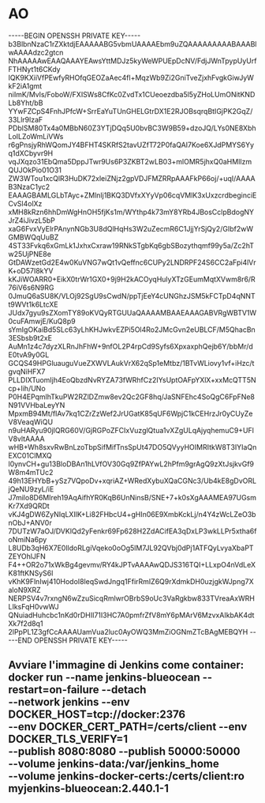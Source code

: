 # AO

-----BEGIN OPENSSH PRIVATE KEY-----
b3BlbnNzaC1rZXktdjEAAAAABG5vbmUAAAAEbm9uZQAAAAAAAAABAAABlwAAAAdzc2gtcn
NhAAAAAwEAAQAAAYEAwsYttMDJz5kyWeWPUEpDcNV/FdjJWnTpypUyUrfFTHNyt1t6CKdy
IQK9KXiiVfPEwfyRHOfqGEOZaAec4fl+MqzWb9Zi2GniTveZjxhFvgkGiwJyWkF2iA1gmt
niImK/Mvls/FoboW/FXISWs8CfKc0ZvdTx1CUeoezdba5l5yZHoLUmONitKNDLb8Yht/bB
YYwFZCpS4FnhJPfcW+SrrEaYuTUnGHELGtrDX1E2RJOBsqrqBtIGjPK2GqZ/33Llr9lzaF
PDblSM80Tx4a0MBbN60Z3YTjDQq5U0bvBC3W9B59+dzoJQ/LYs0NE8XbhLoILZoWmLiVWs
r6gPnsjyRhWQomJY4BFHT4SKRfS2tavUZfT72P0faQAI7Koe6XJdPMYS6Yyq1dXCbyvr9H
vqJXqzo31EbQma5DppJTwr9Us6P3ZKBT2wLB03+mlOMR5jhxQ0aHMlIzmQUJOkPio01O31
ZW3WTou1xcQlR3HuDK72xleiZNjz2gpVDJFMZRRpAAAFkP66oj/+uqI/AAAAB3NzaC1yc2
EAAAGBAMLGLbTAyc+ZMlnlj1BKQ3DVfxXYyVp06cqVMlK3xUxzcrdbeginciECvSl4olXz
xMH8kRzn6hhDmWgHnOH5fjKs1m/WYthp4k73mY8YRb4JBosCclpBdogNYJrZ4iJivzL5bP
xaG6FvxVyElrPAnynNGb3U8dQlHqHs3W2uZecmR6C1JjjYrSjQy2/GIbf2wWGMBWQqUuBZ
4ST33Fvkq6xGmLk1JxhxCxraw19RNkSTgbKq6gbSBozythqmf99y5a/Zc2hTw25UjPNE8e
GtDAWzetGd2E4w0KuVNG7wQt1vQeffnc6CUPy2LNDRPF24S6CC2aFpi4lVrK+oD57I8kYV
kKJiWOARR0+EikX0trWr1GX0+9j9H2kACOyqHulyXTzGEumMqtXVwm8r6/R76iV6s6N9RG
0JmuQ6aSU8K/VLOj92SgU9sCwdN/ppTjEeY4cUNGhzJSM5kFCTpD4qNNTt9WVt1k6LtcXE
JUdx7gyu9sZXomTY89oKVQyRTGUUaQAAAAMBAAEAAAGABVRgWBTV1W0cuFAmwjE/KuQ8p9
sYmIgOKaiBd5SLc63yLhKHJwkvEZPi5Ol4Ro2JMcGvn2eUBLCF/M5QhacBn3ESbsb9t2xE
AuMn1z4c7dyzXLRnJhFhW+9nfOL2P4rpCd9Syfs6XpxaxphQejb6Y/bbMr/dE0tvA9y0GL
GCQS49HPGluauguVueZXWVLAukVrX62qSp1eMtbz/1BTvWLiovy1vf+iHzc/tgvqNiHFX7
PLLDIXTuomIjh4EoQbzdNvRYZA73fWRhfCz2IYsUptOAFpYXlX+xxMcQTT5Ncp+lih/UNo
P0H4EPqmlhTkuPW2RZlDZmw8ev2Qc2GF8hq/JaSNFEhc4SoQgC6FpFNe8N91VVHbaLeyYN
MpxmB94Mt/fIAv7kq1CZrZzWef2JrUGatK85qUF6WpjC1kCEHrzJr0yCUyZeV8VeaqWiQU
n9uHARyu90jIQRG60V/GjRGPoZFCIxVuzglQtua1vXZgULqAjyqhemuC9+UFlV8vltAAAA
wHB+Wh8sxvRwBnLzoTbpSifMifTnsSpUt47DO5QVyyHOIMRItkW8T3IYIaQnEXC01ClMXQ
l0ynvCH+gu13BloDBAn1hLVfOV30Gq9ZfPAYwL2hPfm9grAgQ9zXtJsjkvGf9W8m4mTUc2
49h13EHYbB+ySz7VQpoDv+xqriAZ+WRedXybuXQaCGNc3/Ub4kE8gDvORLjQeNU9zyL/iE
J7milo8D6Mlreh19AqAifhYR0KqB6UnNinsB/SNE+7+k0sXgAAAMEA97UGsmKr7Xd9QRDt
vKJ4gDW6ZyNIqLXIlK+Li82FHbcU4+gHIn06E9XmbKckLj/n4Y4zWcLZeO3bnObJ+ANV0r
7DUTzW7aOJ/DVKlQd2yFenkr69Fp628H2ZdACifEA3qDxLP3wkLLPr5xtha6foNmiNa6py
L8UDb3qH6X7E0lldoRLgiVqeko0oOg5lM7JL92QVbj0dPj1ATFQyLvyaXbaPTZEYOhlJFN
F4++OR2o71xWkBg4gevmv/RY4kJPTvAAAAwQDJS316TQI+LLxpO4nVdLeXK81ftKNSyS6l
vKhK9FlnIwj410HodoI8leqSwdJngq1FfirRmIZ6Q9rXdmkDH0uzjgkWJpng7XaloN9XRZ
NERPSV4v7rxngN6wZzuSicqRmlwrOBrbS9oUc3VaRgkbw833TVreaAxWRHLIksFqH0vwWJ
QNuiadHuhcbc1nKd0rDHII71I3HC7A0pmfrZfV8mY6pMArV6MzvxAIkbAK4dtXk7f2d8q1
2lPpPL1Z3gfCcAAAAUamVua2luc0AyOWQ3MmZiOGNmZTcBAgMEBQYH
-----END OPENSSH PRIVATE KEY-----














Avviare l'immagine di Jenkins come container:
docker run --name jenkins-blueocean --restart=on-failure --detach \
 --network jenkins --env DOCKER_HOST=tcp://docker:2376 \
 --env DOCKER_CERT_PATH=/certs/client --env DOCKER_TLS_VERIFY=1 \
 --publish 8080:8080 --publish 50000:50000 \
 --volume jenkins-data:/var/jenkins_home \
 --volume jenkins-docker-certs:/certs/client:ro \
 myjenkins-blueocean:2.440.1-1
--------------------------------------------------------------------------------------------------------------------------------------

